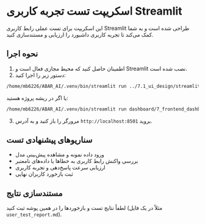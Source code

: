 # اسکریپت تست تجربه کاربری Streamlit

این اسکریپت برای تست عملی رابط کاربری Streamlit طراحی شده است و به شما کمک می‌کند تا تجربه کاربری داشبورد را ارزیابی و مستندسازی کنید.

## نحوه اجرا

1. اطمینان حاصل کنید که محیط مجازی فعال است و Streamlit نصب شده است.
2. دستور زیر را اجرا کنید:

```bash
/home/mb6226/ABAR_AI/.venv/bin/streamlit run ../7.1_ui_design/streamlit_dashboard.py
```

یا اگر در ریشه پروژه هستید:

```bash
/home/mb6226/ABAR_AI/.venv/bin/streamlit run dashboard/7_frontend_dashboard/7.1_ui_design/streamlit_dashboard.py
```

3. مرورگر را باز کنید و به آدرس `http://localhost:8501` بروید.

## سناریوهای پیشنهادی تست

- ورود داده نمونه و مشاهده پیش‌بینی مدل
- بررسی واکنش رابط کاربری به خطاها یا داده‌های نامعتبر
- ارزیابی سرعت پاسخ‌دهی و تجربه کاربری
- ثبت بازخورد کاربران نهایی

## مستندسازی نتایج

لطفاً نتایج تست و بازخوردها را در همین پوشه ثبت کنید (مثلاً در یک فایل `user_test_report.md`).
